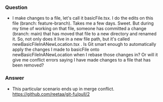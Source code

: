 ### Question
- I make changes to a file, let's call it basicFile.tsx. I do the edits on this file (branch: feature-branch). Takes me a few days. Sweet. But during my time of working on that file, someone has committed a change (branch: main) that has moved that file to a new directory and renamed it. So, not only does it live in a new file path, but it's called newBasicFileInANewLocation.tsx .
Is Git smart enough to automatically apply the changes I made to basicFile onto newBasicFileInANewLocation when I rebase those changes in? Or will it give me conflict errors saying I have made changes to a file that has been removed?

### Answer
- This particular scenario ends up in merge conflict.
https://github.com/reetaa/git-fu/pull/2